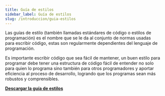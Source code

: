 ```yaml
---
title: Guía de estilos
sidebar_label: Guía de estilos
slug: /introduccion/guia-estilos
---
```


Las guías de estilo (también llamadas estándares de código o estilos de programación) es el nombre que se le da al conjunto de normas usadas para escribir código, estas son regularmente dependientes del lenguaje de programación. 

Es importante escribir código que sea fácil de mantener, un buen estilo para programar debe tener una estructura de código fácil de entender no solo para quien lo programa sino también para otros programadores y aportar eficiencia al proceso de desarrollo, logrando que los programas sean más robustos y comprensibles.

**[Descargar la guía de estilos](../../static/documents/guia_de_estilo.pdf)**